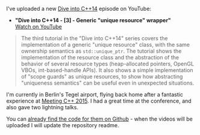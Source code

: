 I've uploaded a new [Dive into C++14](https://www.youtube.com/playlist?list=PLTEcWGdSiQenl4YRPvSqW7UPC6SiGNN7e) episode on YouTube:   

* **"Dive into C++14 - [3] - Generic "unique resource" wrapper"** 
</br>[Watch on YouTube](https://www.youtube.com/watch?v=Ehdl6j3Ace4)

> The third tutorial in the "Dive into C++14" series covers the implementation of a generic "unique resource" class, with the same ownership semantics as `std::unique_ptr`.
> The tutorial shows the implementation of the resource class and the abstraction of the behavior of several resource types (heap-allocated pointers, OpenGL VBOs, int-based-handle APIs). 
> It also shows a simple implementation of "scope guards" as unique resources, to show how abstracting "uniqueness semantics" can be useful even in unexpected situations.

I'm currently in Berlin's Tegel airport, flying back home after a fantastic experience at [Meeting C++ 2015](http://meetingcpp.com/). I had a great time at the conference, and also gave two lightning talks.

You can [already find the code for them on Github](https://github.com/SuperV1234/meetingcpp2015) - when the videos will be uploaded I will update the repository readme.


